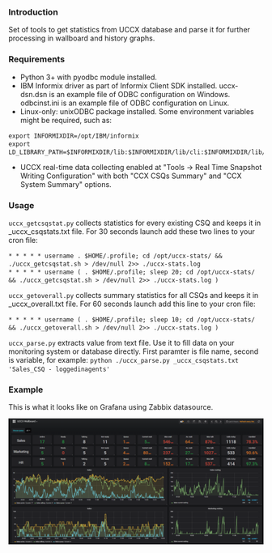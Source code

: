### Introduction
Set of tools to get statistics from UCCX database and parse it for further processing in wallboard and history graphs.

### Requirements
- Python 3+ with pyodbc module installed.
- IBM Informix driver as part of Informix Client SDK installed.
uccx-dsn.dsn is an example file of ODBC configuration on Windows. odbcinst.ini is an example file of ODBC configuration on Linux.
- Linux-only: unixODBC package installed. Some environment variables might be required, such as:
```
export INFORMIXDIR=/opt/IBM/informix
export LD_LIBRARY_PATH=$INFORMIXDIR/lib:$INFORMIXDIR/lib/cli:$INFORMIXDIR/lib/esql
```
- UCCX real-time data collecting enabled at "Tools -> Real Time Snapshot Writing Configuration" with both "CCX CSQs Summary" and "CCX System Summary" options.

### Usage
`uccx_getcsqstat.py` collects statistics for every existing CSQ and keeps it in _uccx_csqstats.txt file.
For 30 seconds launch add these two lines to your cron file:
```
* * * * * username . $HOME/.profile; cd /opt/uccx-stats/ && ./uccx_getcsqstat.sh > /dev/null 2>> ./uccx-stats.log
* * * * * username ( . $HOME/.profile; sleep 20; cd /opt/uccx-stats/ && ./uccx_getcsqstat.sh > /dev/null 2>> ./uccx-stats.log )
```  

`uccx_getoverall.py` collects summary statistics for all CSQs and keeps it in _uccx_overall.txt file.
For 60 seconds launch add this line to your cron file:
```
* * * * * username ( . $HOME/.profile; sleep 10; cd /opt/uccx-stats/ && ./uccx_getoverall.sh > /dev/null 2>> ./uccx-stats.log )
```

`uccx_parse.py` extracts value from text file. Use it to fill data on your monitoring system or database directly. 
First paramter is file name, second is variable, for example:
`python ./uccx_parse.py _uccx_csqstats.txt 'Sales_CSQ - loggedinagents'`

### Example
This is what it looks like on Grafana using Zabbix datasource.  

![Wallboard example](./example_wallboard.png)
